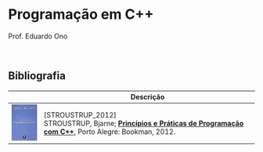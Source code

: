 # Programação em C++

Prof. Eduardo Ono

<br>

## Bibliografia

| | Descrição |
| :-: | --- |
| <img src="./referencias/capas/stroustrup_2012.jpg" alt="" width="100px"> | [STROUSTRUP_2012] <br> STROUSTRUP, Bjarne; [__Princípios e Práticas de Programação com C++__](https://archive.org/details/principios-e-praticas-de-programacao-com-c-by-bjarne-stroustrup-z-lib.org), Porto Alegre: Bookman, 2012.

<br>
